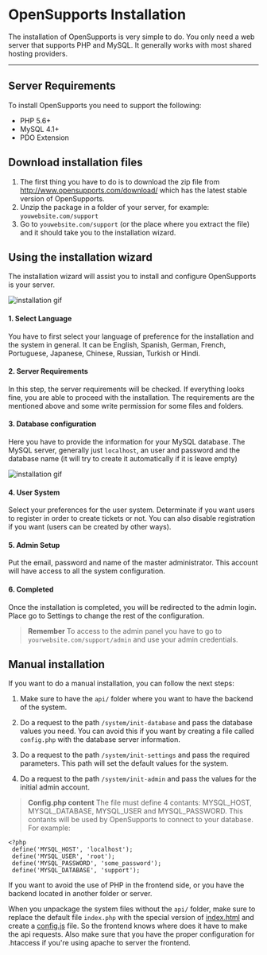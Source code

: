 OpenSupports Installation
===================

The installation of OpenSupports is very simple to do. You only need a web server that supports PHP and MySQL.  It generally works with most shared hosting providers.

----------


Server Requirements
-------------
To install OpenSupports you need to support the following: 

* PHP 5.6+
* MySQL 4.1+
* PDO Extension

Download installation files
-------------

1. The first thing you have to do is to download the zip file from http://www.opensupports.com/download/ which has the latest stable version of OpenSupports.
2. Unzip the package in a folder of your server, for example: `youwebsite.com/support`
3. Go to `youwebsite.com/support` (or the place where you extract the file) and it should take you to the installation wizard.

Using the installation wizard
-------------------
The installation wizard will assist you to install and configure OpenSupports is your server.

![installation gif](http://www.opensupports.com/gifs/install1.gif)

#### 1. Select Language
You have to first select your language of preference for the installation and the system in general.
It can be English, Spanish, German, French, Portuguese, Japanese, Chinese, Russian, Turkish or Hindi.

#### 2. Server Requirements
In this step, the server requirements will be checked. If everything looks fine, you are able to proceed with the installation. The requirements are the mentioned above and some write permission for some files and folders.

#### 3. Database configuration
Here you have to provide the information for your MySQL database. The MySQL server, generally just `localhost`, an user and password and the database name (it will try to create it automatically if it is leave empty)

![installation gif](http://www.opensupports.com/gifs/install2.gif)

#### 4. User System
Select your preferences for the user system. Determinate if you want users to register in order to create tickets or not. You can also disable registration if you want (users can be created by other ways).

#### 5. Admin Setup
Put the email, password and name of the master administrator. This account will have access to all the system configuration.

#### 6. Completed
Once the installation is completed, you will be redirected to the admin login. Place go to Settings to change the rest of the configuration.

> **Remember**
> To access to the admin panel you have to go to `yourwebsite.com/support/admin` and use your admin credentials.

Manual installation
-------------
If you want to do a manual installation, you can follow the next steps:

1. Make sure to have the `api/` folder where you want to have the backend of the system.

2. Do a request to the path `/system/init-database` and pass the database values you need. You can avoid this if you want by creating a file called `config.php` with the database server information.

3. Do a request to the path `/system/init-settings` and pass the required parameters. This path will set the default values for the system.

4. Do a request to the path `/system/init-admin` and pass the values for the initial admin account.

> **Config.php content**
> The file must define 4 contants: MYSQL_HOST, MYSQL_DATABASE, MYSQL_USER and MYSQL_PASSWORD. This contants will be used by OpenSupports to connect to your database. 
> For example:
> 
    <?php
     define('MYSQL_HOST', 'localhost');
	 define('MYSQL_USER', 'root');
 	 define('MYSQL_PASSWORD', 'some_password');
 	 define('MYSQL_DATABASE', 'support');


If you want to avoid the use of PHP in the frontend side, or you have the backend located in another folder or server. 

When you unpackage the system files without the `api/` folder, make sure to replace the default file `index.php` with the special version of [index.html](https://github.com/opensupports/opensupports/blob/master/client/src/index.html) and create a [config.js](https://github.com/opensupports/opensupports/blob/master/client/src/config.js) file. So the frontend knows where does it have to make the api requests.
Also make sure that you have the proper configuration for .htaccess if you're using apache to server the frontend.
